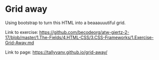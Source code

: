 # Grid away
Using bootstrap to turn this HTML into a beaaauuutiful grid.

Link to exercise: https://github.com/becodeorg/atw-giertz-2-17/blob/master/1.The-Fields/4.HTML-CSS/3.CSS-Frameworks/1.Exercise-Grid-Away.md

Link to page: https://tallyvanv.github.io/grid-away/
